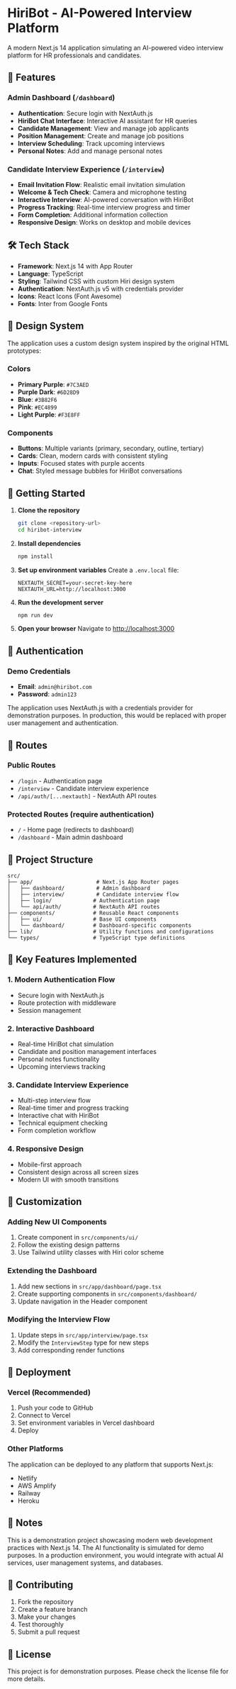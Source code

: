 # HiriBot - AI-Powered Interview Platform

A modern Next.js 14 application simulating an AI-powered video interview platform for HR professionals and candidates.

## 🚀 Features

### Admin Dashboard (`/dashboard`)

- **Authentication**: Secure login with NextAuth.js
- **HiriBot Chat Interface**: Interactive AI assistant for HR queries
- **Candidate Management**: View and manage job applicants
- **Position Management**: Create and manage job positions
- **Interview Scheduling**: Track upcoming interviews
- **Personal Notes**: Add and manage personal notes

### Candidate Interview Experience (`/interview`)

- **Email Invitation Flow**: Realistic email invitation simulation
- **Welcome & Tech Check**: Camera and microphone testing
- **Interactive Interview**: AI-powered conversation with HiriBot
- **Progress Tracking**: Real-time interview progress and timer
- **Form Completion**: Additional information collection
- **Responsive Design**: Works on desktop and mobile devices

## 🛠 Tech Stack

- **Framework**: Next.js 14 with App Router
- **Language**: TypeScript
- **Styling**: Tailwind CSS with custom Hiri design system
- **Authentication**: NextAuth.js v5 with credentials provider
- **Icons**: React Icons (Font Awesome)
- **Fonts**: Inter from Google Fonts

## 🎨 Design System

The application uses a custom design system inspired by the original HTML prototypes:

### Colors

- **Primary Purple**: `#7C3AED`
- **Purple Dark**: `#6D28D9`
- **Blue**: `#3B82F6`
- **Pink**: `#EC4899`
- **Light Purple**: `#F3E8FF`

### Components

- **Buttons**: Multiple variants (primary, secondary, outline, tertiary)
- **Cards**: Clean, modern cards with consistent styling
- **Inputs**: Focused states with purple accents
- **Chat**: Styled message bubbles for HiriBot conversations

## 🚦 Getting Started

1. **Clone the repository**

   ```bash
   git clone <repository-url>
   cd hiribot-interview
   ```

2. **Install dependencies**

   ```bash
   npm install
   ```

3. **Set up environment variables**
   Create a `.env.local` file:

   ```
   NEXTAUTH_SECRET=your-secret-key-here
   NEXTAUTH_URL=http://localhost:3000
   ```

4. **Run the development server**

   ```bash
   npm run dev
   ```

5. **Open your browser**
   Navigate to [http://localhost:3000](http://localhost:3000)

## 🔐 Authentication

### Demo Credentials

- **Email**: `admin@hiribot.com`
- **Password**: `admin123`

The application uses NextAuth.js with a credentials provider for demonstration purposes. In production, this would be replaced with proper user management and authentication.

## 📱 Routes

### Public Routes

- `/login` - Authentication page
- `/interview` - Candidate interview experience
- `/api/auth/[...nextauth]` - NextAuth API routes

### Protected Routes (require authentication)

- `/` - Home page (redirects to dashboard)
- `/dashboard` - Main admin dashboard

## 🧩 Project Structure

```
src/
├── app/                    # Next.js App Router pages
│   ├── dashboard/          # Admin dashboard
│   ├── interview/          # Candidate interview flow
│   ├── login/             # Authentication page
│   └── api/auth/          # NextAuth API routes
├── components/            # Reusable React components
│   ├── ui/                # Base UI components
│   └── dashboard/         # Dashboard-specific components
├── lib/                   # Utility functions and configurations
└── types/                 # TypeScript type definitions
```

## 🎯 Key Features Implemented

### 1. Modern Authentication Flow

- Secure login with NextAuth.js
- Route protection with middleware
- Session management

### 2. Interactive Dashboard

- Real-time HiriBot chat simulation
- Candidate and position management interfaces
- Personal notes functionality
- Upcoming interviews tracking

### 3. Candidate Interview Experience

- Multi-step interview flow
- Real-time timer and progress tracking
- Interactive chat with HiriBot
- Technical equipment checking
- Form completion workflow

### 4. Responsive Design

- Mobile-first approach
- Consistent design across all screen sizes
- Modern UI with smooth transitions

## 🔧 Customization

### Adding New UI Components

1. Create component in `src/components/ui/`
2. Follow the existing design patterns
3. Use Tailwind utility classes with Hiri color scheme

### Extending the Dashboard

1. Add new sections in `src/app/dashboard/page.tsx`
2. Create supporting components in `src/components/dashboard/`
3. Update navigation in the Header component

### Modifying the Interview Flow

1. Update steps in `src/app/interview/page.tsx`
2. Modify the `InterviewStep` type for new steps
3. Add corresponding render functions

## 🚀 Deployment

### Vercel (Recommended)

1. Push your code to GitHub
2. Connect to Vercel
3. Set environment variables in Vercel dashboard
4. Deploy

### Other Platforms

The application can be deployed to any platform that supports Next.js:

- Netlify
- AWS Amplify
- Railway
- Heroku

## 📝 Notes

This is a demonstration project showcasing modern web development practices with Next.js 14. The AI functionality is simulated for demo purposes. In a production environment, you would integrate with actual AI services, user management systems, and databases.

## 🤝 Contributing

1. Fork the repository
2. Create a feature branch
3. Make your changes
4. Test thoroughly
5. Submit a pull request

## 📄 License

This project is for demonstration purposes. Please check the license file for more details.
